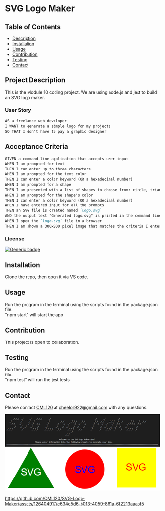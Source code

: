 
  
  # SVG Logo Maker

  ## Table of Contents
  - [Description](#project-description)
  - [Installation](#installation)
  - [Usage](#usage)
  - [Contribution](#contribution)
  - [Testing](#testing)
  - [Contact](#contact)


  ## Project Description
  This is the Module 10 coding project. We are using node.js and jest to build an SVG logo maker.

  ### User Story

```md
AS a freelance web developer
I WANT to generate a simple logo for my projects
SO THAT I don't have to pay a graphic designer
```

## Acceptance Criteria

```md
GIVEN a command-line application that accepts user input
WHEN I am prompted for text
THEN I can enter up to three characters
WHEN I am prompted for the text color
THEN I can enter a color keyword (OR a hexadecimal number)
WHEN I am prompted for a shape
THEN I am presented with a list of shapes to choose from: circle, triangle, and square
WHEN I am prompted for the shape's color
THEN I can enter a color keyword (OR a hexadecimal number)
WHEN I have entered input for all the prompts
THEN an SVG file is created named `logo.svg`
AND the output text "Generated logo.svg" is printed in the command line
WHEN I open the `logo.svg` file in a browser
THEN I am shown a 300x200 pixel image that matches the criteria I entered
```

  ### License 
   
  [![Generic badge](https://img.shields.io/badge/License-MIT-green.svg)](https://choosealicense.com/licenses/mit/.)
  
   

  ## Installation 
  Clone the repo, then open it via VS code.


  ## Usage 
  Run the program in the terminal using the scripts found in the package.json file.  
  "npm start" will start the app



  ## Contribution
  This project is open to collaboration.


  ## Testing
  Run the program in the terminal using the scripts found in the package.json file.  
  "npm test" will run the jest tests

  
  ## Contact
  Please contact [CML120](https://github.com/CML120) at cheelor922@gmail.com with any questions.

![Alt text](image.png)

https://github.com/CML120/SVG-Logo-Maker/assets/126404917/c634c5d6-b013-4059-861a-6f2213aaabf5

